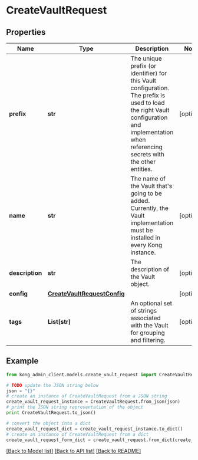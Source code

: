 # CreateVaultRequest


## Properties

Name | Type | Description | Notes
------------ | ------------- | ------------- | -------------
**prefix** | **str** | The unique prefix (or identifier) for this Vault configuration. The prefix is used to load the right Vault configuration and implementation when referencing secrets with the other entities.  | [optional] 
**name** | **str** | The name of the Vault that&#39;s going to be added. Currently, the Vault implementation must be installed in every Kong instance.  | [optional] 
**description** | **str** | The description of the Vault object.  | [optional] 
**config** | [**CreateVaultRequestConfig**](CreateVaultRequestConfig.md) |  | [optional] 
**tags** | **List[str]** | An optional set of strings associated with the Vault for grouping and filtering.  | [optional] 

## Example

```python
from kong_admin_client.models.create_vault_request import CreateVaultRequest

# TODO update the JSON string below
json = "{}"
# create an instance of CreateVaultRequest from a JSON string
create_vault_request_instance = CreateVaultRequest.from_json(json)
# print the JSON string representation of the object
print CreateVaultRequest.to_json()

# convert the object into a dict
create_vault_request_dict = create_vault_request_instance.to_dict()
# create an instance of CreateVaultRequest from a dict
create_vault_request_form_dict = create_vault_request.from_dict(create_vault_request_dict)
```
[[Back to Model list]](../README.md#documentation-for-models) [[Back to API list]](../README.md#documentation-for-api-endpoints) [[Back to README]](../README.md)


